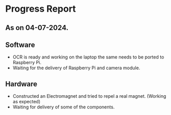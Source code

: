 # Progress Report 

## As on 04-07-2024.

## Software
- OCR is ready and working on the laptop the same needs to be ported to Raspberry Pi.
- Waiting for the delivery of Raspberry Pi and camera module.

## Hardware
- Constructed an Electromagnet and tried to repel a real magnet. (Working as expected)
- Waiting for delivery of some of the components.
